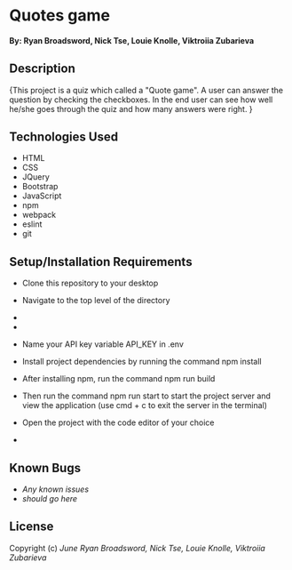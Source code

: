 # Quotes game

#### By: Ryan Broadsword, Nick Tse, Louie Knolle, Viktroiia Zubarieva

## Description 
 {This project is a quiz which called a "Quote game". A user can answer the question by checking the checkboxes. In the end user can see how well he/she goes through the quiz and how many answers were right. }

## Technologies Used

* HTML
* CSS 
* JQuery
* Bootstrap
* JavaScript
* npm
* webpack
* eslint
* git


## Setup/Installation Requirements

* Clone this repository to your desktop
* Navigate to the top level of the directory
* 
* 
* Name your API key variable API_KEY in .env

* Install project dependencies by running the command npm install
* After installing npm, run the command npm run build
* Then run the command npm run start to start the project server and view the    application (use cmd + c to exit the server in the terminal)
* Open the project with the code editor of your choice
* 
## Known Bugs

* _Any known issues_
* _should go here_

## License

Copyright (c) _June_ _Ryan Broadsword, Nick Tse, Louie Knolle, Viktroiia Zubarieva_
